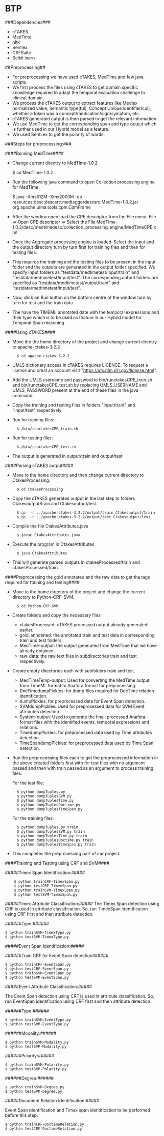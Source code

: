 # BTP #
###Dependencies###
- cTAKES
- MedTime
- nltk
- Sentlex
- CRFSuite
- Scikit learn


##Preprocessing##

- For preprocessing we have used cTAKES, MedTime and few java scripts. 
- We first process the files using cTAKES to get domain specific knowledge required to adapt the temporal evaluation challenge to clinical domain. 
- We process the cTAKES output to extract features like Medlex normalized value, Semantic type(tui), Concept Unique identifier(cui), whether a token was a concept/medication/sign/symptom, etc. 
- cTAKES generated output is then parsed to get the relevant information. 
- We use MedTime to get the corresponding span and type output which is further used in our Hybrid model as a feature.
- We used SentLex to get the polarity of words.

###Steps for preprocessing:###

####Running MedTime####

- Change current directry to MedTime-1.0.2

	$ cd MedTime-1.0.2

- Run the following java command to open Collection processing engine for MedTime.

	$ java -Xms512M -Xmx2000M -cp resources:desc:descsrc:medtaggerdescsrc:MedTime-1.0.2.jar org.apache.uima.tools.cpm.CpmFrame

- After the window open load the CPE descriptor from the File menu.
	File => Open CPE descriptor => Select the File MedTime-1.0.2/desc/medtimedesc/collection_processing_engine/MedTimeCPE.xml
- Once the Aggregate processing engine is loaded. Select the input and the output directory turn by turn first for training files and then for testing files.

- This requires the training and the testing files to be present in the input folder and the outputs are generated in the output folder specified. We specify input folders as "testdata/medtimetest/input/train" and "testdata/medtimetest/input/test". The corresponding output folders are specified as "testdata/medtimetest/output/train" and "testdata/medtimetest/input/test".

- Now, click on Run button on the bottom centre of the window turn by turn for test and the train data.

- The have the TIMEML annotated date with the temporal expressions and their type which is to be used as feature in our Hybrid model for Temporal Span reasoning.


####Using cTAKES####

- Move the the home directory of the project and change current directry to apache-ctakes-3.2.2

		$ cd apache-ctakes-3.2.2

- UMLS dictionary access in cTAKES requires LICENCE. To request a license and creat an account visit "https://uts.nlm.nih.gov/license.html".

- Add the UMLS username and password to bin/runctakesCPE_train.sh and bin/runctakesCPE_test.sh by replacing UMLS_USERNAME and UMLS_PASSWORD present at the end of these files in the java command.

- Copy the training and testing files in folders "input/train" and "input/test" respectively.

- Run for training files:

		$./bin/runctakesCPE_train.sh

- Run for testing files:

		$./bin/runctakesCPE_test.sh

- The output is generated in output/train and output/test

####Parsing cTAKES output####

- Move to the home directory and then change current directory to CtakesProcessing.

		$ cd CtakesProcessing

- Copy the cTAKES generated output in the last step to folders Ctakesoutput/train and Ctakesoutput/test.

		$ cp  -r ../apache-ctakes-3.2.2/output/train Ctakesoutput/train
		$ cp  -r ../apache-ctakes-3.2.2/output/test Ctakesoutput/test

- Compile the file CtakesAttributes.java

		$ javac CtakesAttributes.java

- Execute the program in CtakesAttributes

		$ java CtakesAttributes

- This will generate parsed outputs in ctakesProcessed/train and ctakesProcessed/train.


####Preprocessing the gold annotated and the raw data to get the tags required for ttaining and testing####

- Move to the home directory of the project and change the current directory to Python-CRF-SVM.

		$ cd Python-CRF-SVM

- Create folders and copy the necessary files
	- ctakesProcessed: cTAKES processed output already generated earlier.
	- gold_annotated: the annotated train and test data in corresponding train and test folders.
	- MedTime-output: the output generated from MedTime that we have already obtained.
	- raw_data: the raw text files in subdirectories train and test respectively.

- Create empty directories each with subfolders train and test.
	- MedTimeTemp-output: Used for converting the MedTime output from TimeML format to Anafora format for preprocessing.
	- DocTimedumpPickles: for dump files required for DocTime relation identification.
	- dumpPickles: for preprocessed data for Event Span detection.
	- SVMdumpPickles: Used for preprocessed data for SVM Event attributes detection.
	- System-output: Used to generate the finall processed Anafora format files with the identified events, temporal expressions and 		relations.
	- TimedumpPickles: for preprocessed data used by Time attributes detection.
	- TimeSpandumpPickles: for preprocessed data used by Time Span detection.

- Run the preproceesing files each to get the preprocessed information in the above created folders first with for test files with no argument passed and then with train passed as an argument to process training files.

	For the test file:

		$ python dumpTuples.py
		$ python dumpTuplesSVM.py
		$ python dumpTuplesTime.py
		$ python dumpTuplesDoctime.py
		$ python dumpTuplesTimeSpan.py

	For the training files:

		$ python dumpTuples.py train
		$ python dumpTuplesSVM.py train
		$ python dumpTuplesTime.py train
		$ python dumpTuplesDoctime.py train
		$ python dumpTuplesTimeSpan.py train

- This completes the preprocessing part of our project.


####Training and Testing using CRF and SVM####

#####Timex Span Identification:#####

		$ python trainCRF-TimexSpan.py
		$ python testCRF-TimexSpan.py
		$ python trainSVM-TimexSpan.py
		$ python testSVM-TimexSpan.py

#####Timex Attribute Classification:#####
The Timex Span detection using CRF is used in attribute classification. So, run TimexSpan identification using CRF first and then attribute detection.

######Type:######

	$ python trainSVM-TimexType.py
	$ python testSVM-TimexType.py

#####Event Span Identification:#####

######Train CRF for Event Span detection######

	$ python trainCRF-EventSpan.py
	$ python testCRF-EventSpan.py
	$ python trainSVM-EventSpan.py
	$ python testSVM-EventSpan.py


#####Event Attribute Classification:#####

The Event Span detection using CRF is used in attribute classification. So, run EventSpan identification using CRF first and then attribute detection.

######Type:######

	$ python trainSVM-EventType.py
	$ python testSVM-EventType.py	

######Modality:######

	$ python trainSVM-Modality.py
	$ python testSVM-Modality.py

######Polarity:######

	$ python trainSVM-Polarity.py
	$ python testSVM-Polarity.py

######Degree:######

	$ python trainSVM-Degree.py
	$ python testSVM-Degree.py


#####Document Relation Identification:#####

Event Span identification and Timex span identification to be performed before this step.

	$ python trainCRF-DoctimeRelation.py
	$ python testCRF-DoctimeRelation.py
